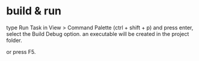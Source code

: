 # build & run
type Run Task in View > Command Palette (ctrl + shift + p) and press enter, select the Build Debug option. an executable will be created in the project folder.

or press F5.
